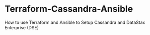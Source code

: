 # Terraform-Cassandra-Ansible
How to use Terraform and Ansible to Setup Cassandra and DataStax Enterprise (DSE)
